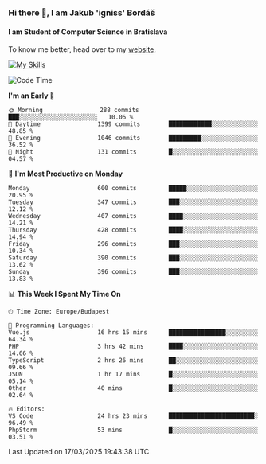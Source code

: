 ### Hi there 👋, I am Jakub 'igniss' Bordáš

#### I am Student of Computer Science in Bratislava
To know me better, head over to my [website](https://bordas.sk).

[![My Skills](https://skillicons.dev/icons?i=js,typescript,html,css,figma,svelte,vue,next,postgresql,nest,express,nodejs)](https://bordas.sk)


<!--START_SECTION:waka-->
![Code Time](http://img.shields.io/badge/Code%20Time-1%2C735%20hrs%2012%20mins-blue)

**I'm an Early 🐤** 

```text
🌞 Morning                288 commits         ███░░░░░░░░░░░░░░░░░░░░░░   10.06 % 
🌆 Daytime                1399 commits        ████████████░░░░░░░░░░░░░   48.85 % 
🌃 Evening                1046 commits        █████████░░░░░░░░░░░░░░░░   36.52 % 
🌙 Night                  131 commits         █░░░░░░░░░░░░░░░░░░░░░░░░   04.57 % 
```
📅 **I'm Most Productive on Monday** 

```text
Monday                   600 commits         █████░░░░░░░░░░░░░░░░░░░░   20.95 % 
Tuesday                  347 commits         ███░░░░░░░░░░░░░░░░░░░░░░   12.12 % 
Wednesday                407 commits         ████░░░░░░░░░░░░░░░░░░░░░   14.21 % 
Thursday                 428 commits         ████░░░░░░░░░░░░░░░░░░░░░   14.94 % 
Friday                   296 commits         ███░░░░░░░░░░░░░░░░░░░░░░   10.34 % 
Saturday                 390 commits         ███░░░░░░░░░░░░░░░░░░░░░░   13.62 % 
Sunday                   396 commits         ███░░░░░░░░░░░░░░░░░░░░░░   13.83 % 
```


📊 **This Week I Spent My Time On** 

```text
🕑︎ Time Zone: Europe/Budapest

💬 Programming Languages: 
Vue.js                   16 hrs 15 mins      ████████████████░░░░░░░░░   64.34 % 
PHP                      3 hrs 42 mins       ████░░░░░░░░░░░░░░░░░░░░░   14.66 % 
TypeScript               2 hrs 26 mins       ██░░░░░░░░░░░░░░░░░░░░░░░   09.66 % 
JSON                     1 hr 17 mins        █░░░░░░░░░░░░░░░░░░░░░░░░   05.14 % 
Other                    40 mins             █░░░░░░░░░░░░░░░░░░░░░░░░   02.64 % 

🔥 Editors: 
VS Code                  24 hrs 23 mins      ████████████████████████░   96.49 % 
PhpStorm                 53 mins             █░░░░░░░░░░░░░░░░░░░░░░░░   03.51 % 
```


 Last Updated on 17/03/2025 19:43:38 UTC
<!--END_SECTION:waka-->
